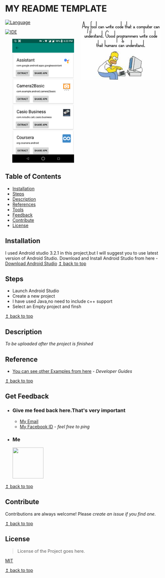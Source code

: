 # MY README TEMPLATE 

<img src="README_RES/icon.jpeg" align="right" />

[![Language](https://img.shields.io/badge/Java-18.9-8f00b3.svg)](https://www.java.com/en/)

[![IDE](https://img.shields.io/badge/Android%20Studio-3.2.1-brightgreen.svg)](https://developer.android.com/about/)

<p align="center" >
<img src="README_RES/000screen_shot.png" width="200">
</p>

## Table of Contents
- [Installation](#Installation)
- [Steps](#Steps)
- [Description](#Description)
- [References](#References)
- [Tools](#Tools)
- [Feedback](#Get-Feedback)
- [Contribute](#Contribute)
- [License](#License)

## Installation
I used Android studio 3.2.1 in this project,but I will suggest you to use latest version of Android Studio.
Download and Install Android Studio from here - 
 [Download Android Studio](https://developer.android.com/studio/)
[↥ back to top](#table-of-contents)

## Steps  

- Launch Android Studio
- Create a new project
- I have used Java,no need to include c++ support
- Select an Empty project and finsh

[↥ back to top](#table-of-contents)

## Description
 *To be uploaded after the project is finished*

## Reference

- [You can see other Examples from here](https://developer.android.com/guide/) - *Developer Guides*

[↥ back to top](#table-of-contents)

## Get Feedback

 -	### Give me feed back here.That's very important 
	 - [My Email](#email) 
	 - [My Facebook ID](https://www.facebook.com/profile.php?id=100011440244328) - *feel free to ping*
 -  ### Me
 	<p>
		<img src="https://scontent-bom1-1.xx.fbcdn.net/v/t1.0-9/47574379_824621541262513_325880162547662848_n.jpg?_nc_cat=107&_nc_oc=AQnlCMlo-QMFoJAGZjURtqsqx-9WKXjnTFBBnzNrRzPXOFT9GaXsCw_sCzVrFTn_Lvs&_nc_ht=scontent-bom1-1.xx&oh=70f82b34260b22d80b1dd4bad4d81f72&oe=5CC1FE8F" width="100" height="100" >
	</p>

[↥ back to top](#table-of-contents)

## Contribute

Contributions are always welcome!
Please *create an issue if you find one*.

[↥ back to top](#table-of-contents)

## License

>License of the Project goes here.

[MIT](https://choosealicense.com/licenses/mit/)

[↥ back to top](#table-of-contents)
